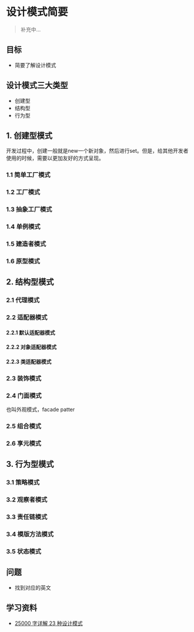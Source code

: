 # 设计模式简要

> 补充中...

## 目标

- 简要了解设计模式

## 设计模式三大类型

- 创建型
- 结构型
- 行为型

## 1. 创建型模式

开发过程中，创建一般就是new一个新对象，然后进行set。但是，给其他开发者使用的时候，需要以更加友好的方式呈现。

### 1.1 简单工厂模式



### 1.2 工厂模式



### 1.3 抽象工厂模式



### 1.4 单例模式



### 1.5 建造者模式



### 1.6 原型模式



## 2. 结构型模式



### 2.1 代理模式



### 2.2 适配器模式

#### 2.2.1 默认适配器模式



#### 2.2.2 对象适配器模式



#### 2.2.3 类适配器模式



### 2.3 装饰模式



### 2.4 门面模式

也叫外观模式，facade patter



### 2.5 组合模式



### 2.6 享元模式



## 3. 行为型模式

### 3.1 策略模式



### 3.2 观察者模式



### 3.3 责任链模式





### 3.4 模版方法模式



### 3.5 状态模式





## 问题

- 找到对应的英文



## 学习资料

- [25000 字详解 23 种设计模式](https://zhuanlan.zhihu.com/p/447547008)